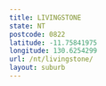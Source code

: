 ```yaml
---
title: LIVINGSTONE
state: NT
postcode: 0822
latitude: -11.75841975
longitude: 130.6254299
url: /nt/livingstone/
layout: suburb
---
```

